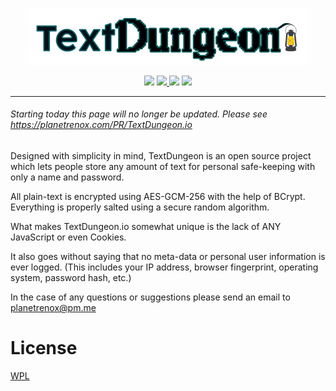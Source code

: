 <p align="center"><a href="https://textdungeon.io/">
<img src="/WebContent/htmlresources/img/logo.png?raw=true" alt="alt text" width="450px"> </a> 
</p>

<p align="center"><a href="https://github.com/PlanetRenox/TextDungeon.io/blob/master/updatelog.md"><img src="https://img.shields.io/badge/Maintained%20%3F-Yes-green.svg"></a> <a href="https://github.com/PlanetRenox/TextDungeon.io/blob/master/LICENSE" target="_blank"><img src="https://img.shields.io/badge/license-WPL-yellowgreen.svg"> <img src="https://badges.frapsoft.com/os/v2/open-source.png?v=103"></a> <a href="https://github.com/PlanetRenox/TextDungeon.io/blob/master/updatelog.md"><img src="https://img.shields.io/badge/version-1.1-lightgrey.svg"></a></p>

---
###### Starting today this page will no longer be updated. Please see https://planetrenox.com/PR/TextDungeon.io

Designed with simplicity in mind, TextDungeon is an open source project 
which lets people store any amount of text for personal safe-keeping 
with only a name and password.
   
All plain-text is encrypted using AES-GCM-256 with the help of BCrypt. Everything is properly salted using a secure random algorithm. 
   
What makes TextDungeon.io somewhat unique is the lack of ANY JavaScript or even Cookies.

It also goes without saying that no meta-data or personal user information is ever logged.
(This includes your IP address, browser fingerprint, operating system, password hash, etc.)

In the case of any questions or suggestions please send an email to planetrenox@pm.me

# License
[WPL](https://github.com/PlanetRenox/TextDungeon.io/blob/master/LICENSE) 
   
